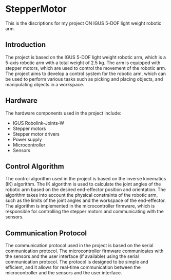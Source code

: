 # StepperMotor

This is the discriptions for my project ON IGUS 5-DOF light weight robotic arm.

## Introduction

The project is based on the IGUS 5-DOF light weight robotic arm, which is a 5-axis robotic arm with a total weight of 2.5 kg. The arm is equipped with stepper motors, which are used to control the movement of the robotic arm. The project aims to develop a control system for the robotic arm, which can be used to perform various tasks such as picking and placing objects, and manipulating objects in a workspace.

## Hardware

The hardware components used in the project include:

* IGUS Robolink-Joints-W
* Stepper motors
* Stepper motor drivers
* Power supply
* Microcontroller
* Sensors 

## Control Algorithm

The control algorithm used in the project is based on the inverse kinematics (IK) algorithm. The IK algorithm is used to calculate the joint angles of the robotic arm based on the desired end-effector position and orientation. The algorithm takes into account the physical constraints of the robotic arm, such as the limits of the joint angles and the workspace of the end-effector. The algorithm is implemented in the microcontroller firmware, which is responsible for controlling the stepper motors and communicating with the sensors.

## Communication Protocol

The communication protocol used in the project is based on the serial communication protocol. The microcontroller firmware communicates with the sensors and the user interface (if available) using the serial communication protocol. The protocol is designed to be simple and efficient, and it allows for real-time communication between the microcontroller and the sensors and the user interface.